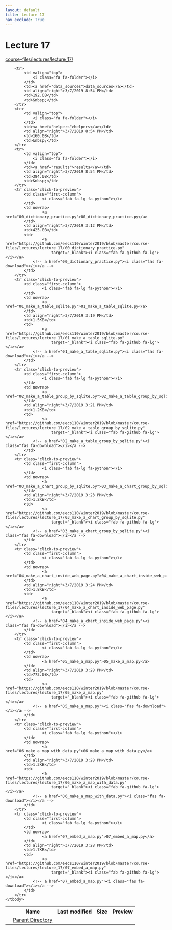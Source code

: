 ```yaml
---
layout: default
title: Lecture 17
nav_exclude: True
---
```


# Lecture 17

[course-files/lectures/lecture_17/](.)

<table class="tbl-files">
    <tbody>
        <tr>
            <th valign="top"></th>
            <th>Name</th>
            <th>Last modified</th>
            <th>Size</th>
            <th>Preview</th>
        </tr>
        <tr>
            <td valign="top">
                <i class="fa fa-folder-open"></i>
            </td>
            <td><a href="../">Parent Directory</a></td>
            <td>&nbsp;</td>
            <td>&nbsp;</td>
            <td>&nbsp;</td>
        </tr>

        <tr>
            <td valign="top">
                <i class="fa fa-folder"></i>
            </td>
            <td><a href="data_sources">data_sources</a></td>
            <td align="right">3/7/2019 8:54 PM</td>
            <td>192.0B</td>
            <td>&nbsp;</td>
        </tr>
        <tr>
            <td valign="top">
                <i class="fa fa-folder"></i>
            </td>
            <td><a href="helpers">helpers</a></td>
            <td align="right">3/7/2019 8:54 PM</td>
            <td>160.0B</td>
            <td>&nbsp;</td>
        </tr>
        <tr>
            <td valign="top">
                <i class="fa fa-folder"></i>
            </td>
            <td><a href="results">results</a></td>
            <td align="right">3/7/2019 8:54 PM</td>
            <td>384.0B</td>
            <td>&nbsp;</td>
        </tr>
        <tr class="click-to-preview">
            <td class="first-column">
                    <i class="fab fa-lg fa-python"></i>
            </td>
            <td nowrap>
                    <a href="00_dictionary_practice.py">00_dictionary_practice.py</a>
            </td>
            <td align="right">3/7/2019 3:12 PM</td>
            <td>425.0B</td>
            <td>
                    <a href="https://github.com/eecs110/winter2019/blob/master/course-files/lectures/lecture_17/00_dictionary_practice.py" 
                        target="_blank"><i class="fab fa-github fa-lg"></i></a>
                <!-- a href="00_dictionary_practice.py"><i class="fas fa-download"></i></a -->
            </td>
        </tr>
        <tr class="click-to-preview">
            <td class="first-column">
                    <i class="fab fa-lg fa-python"></i>
            </td>
            <td nowrap>
                    <a href="01_make_a_table_sqlite.py">01_make_a_table_sqlite.py</a>
            </td>
            <td align="right">3/7/2019 3:19 PM</td>
            <td>1.5KB</td>
            <td>
                    <a href="https://github.com/eecs110/winter2019/blob/master/course-files/lectures/lecture_17/01_make_a_table_sqlite.py" 
                        target="_blank"><i class="fab fa-github fa-lg"></i></a>
                <!-- a href="01_make_a_table_sqlite.py"><i class="fas fa-download"></i></a -->
            </td>
        </tr>
        <tr class="click-to-preview">
            <td class="first-column">
                    <i class="fab fa-lg fa-python"></i>
            </td>
            <td nowrap>
                    <a href="02_make_a_table_group_by_sqlite.py">02_make_a_table_group_by_sqlite.py</a>
            </td>
            <td align="right">3/7/2019 3:21 PM</td>
            <td>1.2KB</td>
            <td>
                    <a href="https://github.com/eecs110/winter2019/blob/master/course-files/lectures/lecture_17/02_make_a_table_group_by_sqlite.py" 
                        target="_blank"><i class="fab fa-github fa-lg"></i></a>
                <!-- a href="02_make_a_table_group_by_sqlite.py"><i class="fas fa-download"></i></a -->
            </td>
        </tr>
        <tr class="click-to-preview">
            <td class="first-column">
                    <i class="fab fa-lg fa-python"></i>
            </td>
            <td nowrap>
                    <a href="03_make_a_chart_group_by_sqlite.py">03_make_a_chart_group_by_sqlite.py</a>
            </td>
            <td align="right">3/7/2019 3:23 PM</td>
            <td>1.2KB</td>
            <td>
                    <a href="https://github.com/eecs110/winter2019/blob/master/course-files/lectures/lecture_17/03_make_a_chart_group_by_sqlite.py" 
                        target="_blank"><i class="fab fa-github fa-lg"></i></a>
                <!-- a href="03_make_a_chart_group_by_sqlite.py"><i class="fas fa-download"></i></a -->
            </td>
        </tr>
        <tr class="click-to-preview">
            <td class="first-column">
                    <i class="fab fa-lg fa-python"></i>
            </td>
            <td nowrap>
                    <a href="04_make_a_chart_inside_web_page.py">04_make_a_chart_inside_web_page.py</a>
            </td>
            <td align="right">3/7/2019 3:24 PM</td>
            <td>1.8KB</td>
            <td>
                    <a href="https://github.com/eecs110/winter2019/blob/master/course-files/lectures/lecture_17/04_make_a_chart_inside_web_page.py" 
                        target="_blank"><i class="fab fa-github fa-lg"></i></a>
                <!-- a href="04_make_a_chart_inside_web_page.py"><i class="fas fa-download"></i></a -->
            </td>
        </tr>
        <tr class="click-to-preview">
            <td class="first-column">
                    <i class="fab fa-lg fa-python"></i>
            </td>
            <td nowrap>
                    <a href="05_make_a_map.py">05_make_a_map.py</a>
            </td>
            <td align="right">3/7/2019 3:28 PM</td>
            <td>772.0B</td>
            <td>
                    <a href="https://github.com/eecs110/winter2019/blob/master/course-files/lectures/lecture_17/05_make_a_map.py" 
                        target="_blank"><i class="fab fa-github fa-lg"></i></a>
                <!-- a href="05_make_a_map.py"><i class="fas fa-download"></i></a -->
            </td>
        </tr>
        <tr class="click-to-preview">
            <td class="first-column">
                    <i class="fab fa-lg fa-python"></i>
            </td>
            <td nowrap>
                    <a href="06_make_a_map_with_data.py">06_make_a_map_with_data.py</a>
            </td>
            <td align="right">3/7/2019 3:28 PM</td>
            <td>1.3KB</td>
            <td>
                    <a href="https://github.com/eecs110/winter2019/blob/master/course-files/lectures/lecture_17/06_make_a_map_with_data.py" 
                        target="_blank"><i class="fab fa-github fa-lg"></i></a>
                <!-- a href="06_make_a_map_with_data.py"><i class="fas fa-download"></i></a -->
            </td>
        </tr>
        <tr class="click-to-preview">
            <td class="first-column">
                    <i class="fab fa-lg fa-python"></i>
            </td>
            <td nowrap>
                    <a href="07_embed_a_map.py">07_embed_a_map.py</a>
            </td>
            <td align="right">3/7/2019 3:28 PM</td>
            <td>1.7KB</td>
            <td>
                    <a href="https://github.com/eecs110/winter2019/blob/master/course-files/lectures/lecture_17/07_embed_a_map.py" 
                        target="_blank"><i class="fab fa-github fa-lg"></i></a>
                <!-- a href="07_embed_a_map.py"><i class="fas fa-download"></i></a -->
            </td>
        </tr>
    </tbody>
</table>

